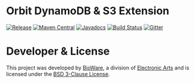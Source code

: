Orbit DynamoDB & S3 Extension
============
[![Release](https://img.shields.io/github/release/orbit/orbit-dynamo-s3.svg)](https://github.com/orbit/orbit-dynamo-s3/releases)
[![Maven Central](https://img.shields.io/maven-central/v/cloud.orbit/orbit-dynamo-s3.svg)](https://repo1.maven.org/maven2/cloud/orbit/orbit-dynamo-s3/)
[![Javadocs](https://img.shields.io/maven-central/v/cloud.orbit/orbit-dynamo-s3.svg?label=javadocs)](http://www.javadoc.io/doc/cloud.orbit/orbit-dynamo-s3)
[![Build Status](https://img.shields.io/travis/orbit/orbit-dynamo-s3.svg)](https://travis-ci.org/orbit/orbit-dynamo-s3)
[![Gitter](https://img.shields.io/badge/style-Join_Chat-ff69b4.svg?style=flat&label=gitter)](https://gitter.im/orbit/orbit?utm_source=badge&utm_medium=badge&utm_campaign=pr-badge)

Developer & License
======
This project was developed by [BioWare](http://www.bioware.com), a division of [Electronic Arts](http://www.ea.com) and is licensed under the [BSD 3-Clause License](LICENSE).
